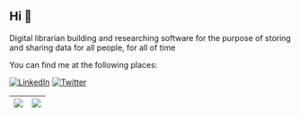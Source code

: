 ## Hi 👋

Digital librarian building and researching software for the purpose of storing and sharing data for all people, for all of time

You can find me at the following places:

[![LinkedIn](https://img.shields.io/badge/linkedin-%230077B5.svg?style=for-the-badge&logo=linkedin&logoColor=white)](https://www.linkedin.com/in/charles-thomas-roth/)
[![Twitter](https://img.shields.io/badge/twitter-%231DA1F2.svg?style=for-the-badge&logo=Twitter&logoColor=white)](https://twitter.com/charlieroth_)

| <a href="https://github.com/charlieroth" style="text-decoration: none !important;"><img align="center" src="https://github-readme-stats.vercel.app/api?username=charlieroth&show_icons=true&theme=radical&hide_border=true&count_private=true" /></a> | <a href="https://github.com/charlieroth" style="text-decoration: none !important;"><img align="center" src="https://github-readme-stats.vercel.app/api/top-langs/?username=charlieroth&layout=compact&theme=radical&hide_border=true&count_private=true" /></a> |
| ------------- | ------------- |
